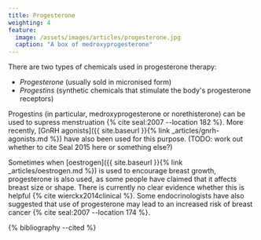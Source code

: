 ```yaml
---
title: Progesterone
weighting: 4
feature:
  image: /assets/images/articles/progesterone.jpg
  caption: "A box of medroxyprogesterone"
---
```


There are two types of chemicals used in progesterone therapy:

- *Progesterone* (usually sold in micronised form)
- *Progestins* (synthetic chemicals that stimulate the body's progesterone receptors)

Progestins (in particular, medroxyprogesterone or norethisterone) can be used to supress menstruation {% cite seal:2007 --location 182 %}. More recently, [GnRH agonists]({{ site.baseurl }}{% link _articles/gnrh-agonists.md %}) have also been used for this purpose. (TODO: work out whether to cite Seal 2015 here or something else?)

Sometimes when [oestrogen]({{ site.baseurl }}{% link _articles/oestrogen.md %}) is used to encourage breast growth, progesterone is also used, as some people have claimed that it affects breast size or shape. There is currently no clear evidence whether this is helpful {% cite wierckx2014clinical %}. Some endocrinologists have also suggested that use of progesterone may lead to an increased risk of breast cancer {% cite seal:2007 --location 174 %}.

{% bibliography --cited %}
